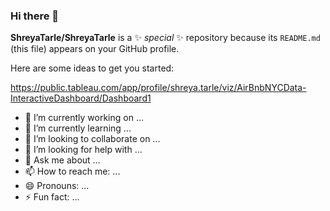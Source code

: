 ### Hi there 👋

**ShreyaTarle/ShreyaTarle** is a ✨ _special_ ✨ repository because its `README.md` (this file) appears on your GitHub profile.

Here are some ideas to get you started:

https://public.tableau.com/app/profile/shreya.tarle/viz/AirBnbNYCData-InteractiveDashboard/Dashboard1

- 🔭 I’m currently working on ...
- 🌱 I’m currently learning ...
- 👯 I’m looking to collaborate on ...
- 🤔 I’m looking for help with ...
- 💬 Ask me about ...
- 📫 How to reach me: ...
- 😄 Pronouns: ...
- ⚡ Fun fact: ...

